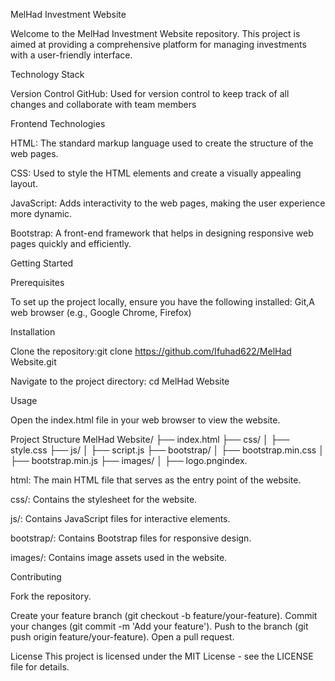 MelHad Investment Website

Welcome to the MelHad Investment Website repository. 
This project is aimed at providing a comprehensive platform for managing investments with a user-friendly interface.

Technology Stack

Version Control GitHub: Used for version control to keep track of all changes and collaborate with team members

Frontend Technologies

HTML: The standard markup language used to create the structure of the web pages.

CSS: Used to style the HTML elements and create a visually appealing layout.

JavaScript: Adds interactivity to the web pages, making the user experience more dynamic.

Bootstrap: A front-end framework that helps in designing responsive web pages quickly and efficiently.

Getting Started

Prerequisites

To set up the project locally, ensure you have the following installed:
Git,A web browser (e.g., Google Chrome, Firefox)

Installation

Clone the repository:git clone https://github.com/Ifuhad622/MelHad Website.git

Navigate to the project directory:
cd MelHad Website 

 Usage

Open the index.html file in your web browser to view the website.

Project Structure MelHad Website/
├── index.html
├── css/
│   ├── style.css
├── js/
│   ├── script.js
├── bootstrap/
│   ├── bootstrap.min.css
│   ├── bootstrap.min.js
├── images/
│   ├── logo.pngindex.

html: The main HTML file that serves as the entry point of the website.

css/: Contains the stylesheet for the website.

js/: Contains JavaScript files for interactive elements.

bootstrap/: Contains Bootstrap files for responsive design.

images/: Contains image assets used in the website.

Contributing

Fork the repository.

Create your feature branch (git checkout -b feature/your-feature).
Commit your changes (git commit -m 'Add your feature').
Push to the branch (git push origin feature/your-feature).
Open a pull request.

License
This project is licensed under the MIT License - see the LICENSE file for details.